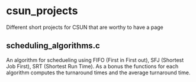 # csun_projects
Different short projects for CSUN that are worthy to have a page

## scheduling_algorithms.c
An algorithm for schedueling using FIFO (First in First out), SFJ (Shortest Job First), SRT (Shortest Run Time). As a bonus the functions for each algorithm computes the turnaround times and the average turnaround time.
